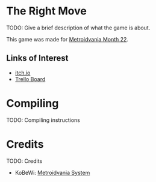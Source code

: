 # The Right Move
TODO: Give a brief description of what the game is about.

This game was made for [Metroidvania Month 22](https://itch.io/jam/metroidvania-month-22).
## Links of Interest
- [itch.io](https://marcuspersson.itch.io/the-right-move)
- [Trello Board](https://trello.com/b/wPGWlphK/the-right-move)
# Compiling
TODO: Compiling instructions
# Credits
TODO: Credits
- KoBeWi: [Metroidvania System](https://github.com/KoBeWi/Metroidvania-System)
